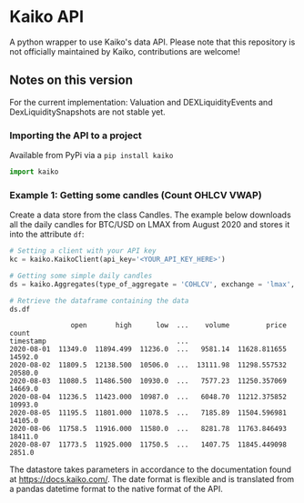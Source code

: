 # Kaiko API
A python wrapper to use Kaiko's data API.
Please note that this repository is not officially maintained by Kaiko, contributions are welcome!

## Notes on this version 

For the current implementation: Valuation and DEXLiquidityEvents and DexLiquiditySnapshots are not stable yet.

### Importing the API to a project

Available from PyPi via a ``` pip install kaiko ``` 
```python
import kaiko
```

### Example 1: Getting some candles (Count OHLCV VWAP)


Create a data store from the class Candles.  The example below downloads all the daily 
candles for BTC/USD on LMAX from August 2020 and stores it into the attribute `df`:
```python
# Setting a client with your API key
kc = kaiko.KaikoClient(api_key='<YOUR_API_KEY_HERE>')

# Getting some simple daily candles
ds = kaiko.Aggregates(type_of_aggregate = 'COHLCV', exchange = 'lmax', instrument = 'btc-usd', start_time='2020-08', interval='1d', client=kc)

# Retrieve the dataframe containing the data
ds.df
```
```buildoutcfg
               open       high      low  ...    volume         price    count
timestamp                                ...                                 
2020-08-01  11349.0  11894.499  11236.0  ...   9581.14  11628.811655  14592.0
2020-08-02  11809.5  12138.500  10506.0  ...  13111.98  11298.557532  20580.0
2020-08-03  11080.5  11486.500  10930.0  ...   7577.23  11250.357069  14669.0
2020-08-04  11236.5  11423.000  10987.0  ...   6048.70  11212.375852  10993.0
2020-08-05  11195.5  11801.000  11078.5  ...   7185.89  11504.596981  14105.0
2020-08-06  11758.5  11916.000  11580.0  ...   8281.78  11763.846493  18411.0
2020-08-07  11773.5  11925.000  11750.5  ...   1407.75  11845.449098   2851.0
```

The datastore takes parameters in accordance to the documentation found at https://docs.kaiko.com/. The date format is flexible and is translated from a pandas datetime format to the native format of the API.
